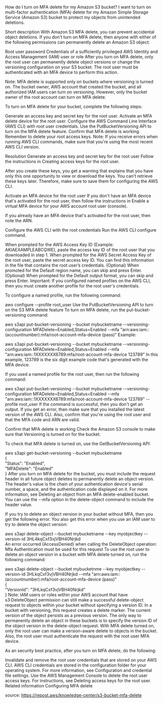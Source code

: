 How do I turn on MFA delete for my Amazon S3 bucket?
I want to turn on multi-factor authentication (MFA) delete for my Amazon Simple Storage Service (Amazon S3) bucket to protect my objects from unintended deletions.

Short description
With Amazon S3 MFA delete, you can prevent accidental object deletions. If you don't turn on MFA delete, then anyone with either of the following permissions can permanently delete an Amazon S3 object:

Root user password
Credentials of a sufficiently privileged AWS Identity and Access Management (IAM) user or role 
After you turn on MFA delete, only the root user can permanently delete object versions or change the versioning configuration on your S3 bucket. The root user must be authenticated with an MFA device to perform this action.

Note: MFA delete is supported only on buckets where versioning is turned on. The bucket owner, AWS account that created the bucket, and all authorized IAM users can turn on versioning. However, only the bucket owner of the root account can turn on MFA delete. 

To turn on MFA delete for your bucket, complete the following steps:

Generate an access key and secret key for the root user.
Activate an MFA delete device for the root user.
Configure the AWS Command Line Interface (AWS CLI) with root user credentials.
Use the PutBucketVersioning API to turn on the MFA delete feature.
Confirm that MFA delete is working. Remember to delete your root access keys.
Note: If you receive errors when running AWS CLI commands, make sure that you’re using the most recent AWS CLI version.

Resolution
Generate an access key and secret key for the root user
Follow the instructions in Creating access keys for the root user.

After you create these keys, you get a warning that explains that you have only this one opportunity to view or download the keys. You can't retrieve these keys later. Therefore, make sure to save them for configuring the AWS CLI.

Activate an MFA device for the root user
If you don't have an MFA device that's activated for the root user, then follow the instructions in Enable a virtual MFA device for your AWS account root user (console).

If you already have an MFA device that's activated for the root user, then note the ARN.

Configure the AWS CLI with the root credentials
Run the AWS CLI configure command.

When prompted for the AWS Access Key ID (Example: AKIAEXAMPLEABCQWE), paste the access key ID of the root user that you downloaded in step 1.
When prompted for the AWS Secret Access Key of the root user, paste the secret access key ID. You can find this information in the file that contains the root user’s credentials.
(Optional) When promoted for the Default region name, you can skip and press Enter.
(Optional) When prompted for the Default output format, you can skip and press Enter.
Important: If you configured named profiles on the AWS CLI, then you must create another profile for the root user's credentials.

To configure a named profile, run the following command:

aws configure --profile root_user
Use the PutBucketVersioning API to turn on the S3 MFA delete feature
To turn on MFA delete, run the put-bucket-versioning command:

aws s3api put-bucket-versioning --bucket mybucketname --versioning-configuration MFADelete=Enabled,Status=Enabled --mfa "arn:aws:iam::(accountnumber):mfa/root-account-mfa-device (pass)"
Example:

aws s3api put-bucket-versioning --bucket mybucketname --versioning-configuration MFADelete=Enabled,Status=Enabled --mfa "arn:aws:iam::1XXXXXXX6789:mfa/root-account-mfa-device 123789"
In this example, 123789 is the six digit example code that's generated with the MFA device.

If you used a named profile for the root user, then run the following command:

aws s3api put-bucket-versioning --bucket mybucketname --versioning-configuration MFADelete=Enabled,Status=Enabled --mfa "arn:aws:iam::1XXXXXXX6789:mfa/root-account-mfa-device 123789" --profile root_user
If the command is successful, then you don't get an output. If you get an error, then make sure that you installed the latest version of the AWS CLI. Also, confirm that you're using the root user and that the MFA code and ARN are valid.

Confirm that MFA delete is working
Check the Amazon S3 console to make sure that Versioning is turned on for the bucket.

To check that MFA delete is turned on, use the GetBucketVersioning API:

aws s3api get-bucket-versioning --bucket mybucketname  
{  
    "Status": "Enabled",  
    "MFADelete": "Enabled"  
}
After you turn on MFA delete for the bucket, you must include the request header in all future object deletes to permanently delete an object version. The header's value is the chain of your authentication device's serial number, a space, and the authentication code displayed on it. For more information, see Deleting an object from an MFA delete-enabled bucket. You can use the --mfa option in the delete-object command to include the header value.

If you try to delete an object version in your bucket without MFA, then you get the following error. You also get this error when you use an IAM user to try to delete the object version:

aws s3api delete-object --bucket mybucketname --key myobjectkey --version-id 3HL4kqCxf3vjVBH40Nrjkd  
An error occurred (AccessDenied) when calling the DeleteObject operation: Mfa Authentication must be used for this request
To use the root user to delete an object version in a bucket with MFA delete turned on, run the following command:

aws s3api delete-object --bucket mybucketnme --key myobjectkey --version-id 3HLkqCxf3vjVBH40Nrjkd --mfa "arn:aws:iam::(accountnumber):mfa/root-account-mfa-device (pass)"  
{  
    "VersionId": "3HLkqCxf3vjVBH40Nrjkd"  
}
Note: IAM users or roles within your AWS account that have s3:DeleteObject permission can still make a successful delete-object request to objects within your bucket without specifying a version ID. In a bucket with versioning, this request creates a delete marker. The current version of the object persists as a previous version. The only way to permanently delete an object in these buckets is to specify the version ID of the object version in the delete-object request. With MFA delete turned on, only the root user can make a version-aware delete to objects in the bucket. Also, the root user must authenticate the request with the root user MFA device.

As an security best practice, after you turn on MFA delete, do the following:

Invalidate and remove the root user credentials that are stored on your AWS CLI. AWS CLI credentials are stored in the configuration folder for your operating system. For more information, see Configuration and credential file settings.
Use the AWS Management Console to delete the root user access keys. For instructions, see Deleting access keys for the root user.
Related information
Configuring MFA delete

source: https://repost.aws/knowledge-center/s3-bucket-mfa-delete 
